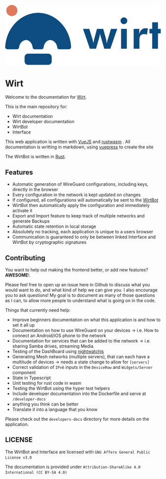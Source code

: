 ![Wirt logo](Interface/public/logo.svg)
# Wirt

Welcome to the documentation for [Wirt](https://wirt.network).

This is the main repository for:

- Wirt documentation
- Wirt developer documentation
- WirtBot
- Interface

This web application is written with [VueJS](https://vuejs.org/) and [rustwasm](https://rustwasm.github.io/docs/book/) .
All documentation is writting in markdown, using [vuepress](vuepress.vuejs.org/) to create the site

The WirtBot is written in [Rust](https://www.rust-lang.org/).

## Features

- Automatic generation of WireGuard configurations, including keys, directly in the browser
- Every configuration in the network is kept updated on changes
- If configured, all configurations will automatically be sent to the [WirtBot](https://github.com/b-m-f/wirt/WirtBot)
- WirtBot then automatically apply the configuration and immediately activate it
- Export and Import feature to keep track of multiple networks and generate Backups
- Automatic state retention in local storage
- Absolutely no tracking, each application is unique to a users browser
- Communication is guaranteed to only be between linked Interface and WirtBot by cryptographic signatures

## Contributing

You want to help out making the frontend better, or add new features? **AWESOME**!.

Please feel free to open up an issue here in Github to discuss what you would want to do, and what kind of help we can give you.
I also encourage you to ask questions! My goal is to document as many of those questions as I can, to allow more people to understand what is going on in the code.

Things that currently need help:

- Improve beginners documentation on what this application is and how to set it all up
- Documentation on how to use WireGuard on your devices -> i.e. How to connect an Android/iOS phone to the network
- Documentation for services that can be added to the network -> i.e. sharing Samba drives, streaming Media
- Testing of the DashBoard using [nightwatchjs](nightwatchjs.org/)
- Generating Mesh networks (multiple servers), that can each have a multitude of devices -> needs a state change to allow for `[servers]`
- Correct validation of `IPv6` inputs in the `DeviceRow` and `Widgets/Server` component
- State in Typescript
- Unit testing for rust code in wasm
- Testing the WirtBot using the hyper test helpers
- Include developer documentation into the Dockerfile and serve at `/developer-docs`
- anything you think can be better
- Translate it into a language that you know

Please check out the `developers-docs` directory for more details on the application.

## LICENSE

The WirtBot and Interface are licensed with `GNU Affero General Public License v3.0`

The documentation is provided under `Attribution-ShareAlike 4.0 International (CC BY-SA 4.0)`
